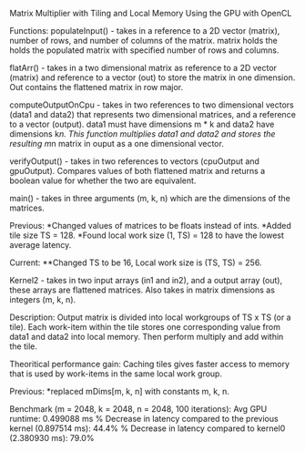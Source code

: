 Matrix Multiplier with Tiling and Local Memory
Using the GPU with OpenCL

Functions:
populateInput() - takes in a reference to a 2D vector (matrix), number of rows, and number of columns of the matrix. matrix holds the holds the populated matrix with specified number of rows and columns.

flatArr() - takes in a two dimensional matrix as reference to a 2D vector (matrix) and reference to a vector (out) to store the matrix in one dimension. Out contains the flattened matrix in row major. 

computeOutputOnCpu - takes in two references to two dimensional vectors (data1 and data2) that represents two dimensional matrices, and a reference to a vector (output). data1 must have dimensions m * k and data2 have dimensions k*n. This function multiplies data1 and data2 and stores the resulting m*n matrix in ouput as a one dimensional vector.

verifyOutput() - takes in two references to vectors (cpuOutput and gpuOutput). Compares values of both flattened matrix and returns a boolean value for whether the two are equivalent. 

main() - takes in three arguments (m, k, n) which are the dimensions of the matrices. 

Previous:
*Changed values of matrices to be floats instead of ints.
*Added tile size TS = 128. 
*Found local work size (1, TS) = 128 to have the lowest average latency. 

Current:
**Changed TS to be 16, Local work size is (TS, TS) = 256.

Kernel2 - takes in two input arrays (in1 and in2), and a output array (out), these arrays are flattened matrices. Also takes in matrix dimensions as integers (m, k, n).

Description: Output matrix is divided into local workgroups of TS x TS (or a tile). Each work-item within the tile stores one corresponding value from data1 and data2 into local memory. Then perform multiply and add within the tile. 

Theoritical performance gain: Caching tiles gives faster access to memory that is used by work-items in the same local work group.

Previous:
*replaced mDims[m, k, n] with constants m, k, n.

Benchmark (m = 2048, k = 2048, n = 2048, 100 iterations):
Avg GPU runtime: 0.499088 ms
% Decrease in latency compared to the previous kernel (0.897514 ms): 44.4%
% Decrease in latency compared to kernel0 (2.380930 ms): 79.0%